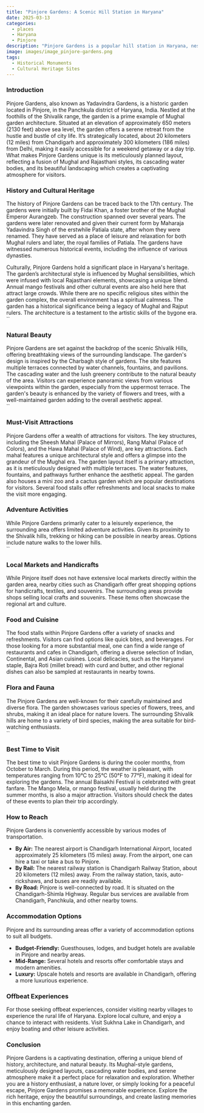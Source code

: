 ```yaml
---
title: "Pinjore Gardens: A Scenic Hill Station in Haryana"
date: 2025-03-13
categories:
  - places
  - Haryana
  - Pinjore
description: "Pinjore Gardens is a popular hill station in Haryana, nestled in the Shivalik Hills. It offers breathtaking views of the surrounding hills and valleys, with lush greenery and vibrant flower gardens. The site also provides opportunities for adventure activities like trekking and rock climbing, making it a perfect destination for nature lovers and adventure enthusiasts alike."
image: images/image_pinjore-gardens.png
tags: 
  - Historical Monuments
  - Cultural Heritage Sites
---
```



### **Introduction**

Pinjore Gardens, also known as Yadavindra Gardens, is a historic garden located in Pinjore, in the Panchkula district of Haryana, India. Nestled at the foothills of the Shivalik range, the garden is a prime example of Mughal garden architecture. Situated at an elevation of approximately 650 meters (2130 feet) above sea level, the garden offers a serene retreat from the hustle and bustle of city life. It’s strategically located, about 20 kilometers (12 miles) from Chandigarh and approximately 300 kilometers (186 miles) from Delhi, making it easily accessible for a weekend getaway or a day trip. What makes Pinjore Gardens unique is its meticulously planned layout, reflecting a fusion of Mughal and Rajasthani styles, its cascading water bodies, and its beautiful landscaping which creates a captivating atmosphere for visitors.

### **History and Cultural Heritage**

The history of Pinjore Gardens can be traced back to the 17th century. The gardens were initially built by Fidai Khan, a foster brother of the Mughal Emperor Aurangzeb. The construction spanned over several years. The gardens were later renovated and given their current form by Maharaja Yadavindra Singh of the erstwhile Patiala state, after whom they were renamed. They have served as a place of leisure and relaxation for both Mughal rulers and later, the royal families of Patiala. The gardens have witnessed numerous historical events, including the influence of various dynasties.

Culturally, Pinjore Gardens hold a significant place in Haryana's heritage. The garden’s architectural style is influenced by Mughal sensibilities, which were infused with local Rajasthani elements, showcasing a unique blend. Annual mango festivals and other cultural events are also held here that attract large crowds. While there are no specific religious sites within the garden complex, the overall environment has a spiritual calmness. The garden has a historical significance being a legacy of Mughal and Rajput rulers. The architecture is a testament to the artistic skills of the bygone era.
<br>
``

### **Natural Beauty**

Pinjore Gardens are set against the backdrop of the scenic Shivalik Hills, offering breathtaking views of the surrounding landscape. The garden's design is inspired by the Charbagh style of gardens. The site features multiple terraces connected by water channels, fountains, and pavilions. The cascading water and the lush greenery contribute to the natural beauty of the area. Visitors can experience panoramic views from various viewpoints within the garden, especially from the uppermost terrace. The garden's beauty is enhanced by the variety of flowers and trees, with a well-maintained garden adding to the overall aesthetic appeal.
<br>
``

### **Must-Visit Attractions**

Pinjore Gardens offer a wealth of attractions for visitors. The key structures, including the Sheesh Mahal (Palace of Mirrors), Rang Mahal (Palace of Colors), and the Hawa Mahal (Palace of Wind), are key attractions. Each mahal features a unique architectural style and offers a glimpse into the grandeur of the Mughal era. The garden layout itself is a primary attraction, as it is meticulously designed with multiple terraces. The water features, fountains, and pathways further enhance the aesthetic appeal. The garden also houses a mini zoo and a cactus garden which are popular destinations for visitors. Several food stalls offer refreshments and local snacks to make the visit more engaging.

### **Adventure Activities**

While Pinjore Gardens primarily cater to a leisurely experience, the surrounding area offers limited adventure activities. Given its proximity to the Shivalik hills, trekking or hiking can be possible in nearby areas. Options include nature walks to the lower hills.
<br>
``

### **Local Markets and Handicrafts**

While Pinjore itself does not have extensive local markets directly within the garden area, nearby cities such as Chandigarh offer great shopping options for handicrafts, textiles, and souvenirs. The surrounding areas provide shops selling local crafts and souvenirs. These items often showcase the regional art and culture.

### **Food and Cuisine**

The food stalls within Pinjore Gardens offer a variety of snacks and refreshments. Visitors can find options like quick bites, and beverages. For those looking for a more substantial meal, one can find a wide range of restaurants and cafes in Chandigarh, offering a diverse selection of Indian, Continental, and Asian cuisines. Local delicacies, such as the Haryanvi staple, Bajra Roti (millet bread) with curd and butter, and other regional dishes can also be sampled at restaurants in nearby towns.

### **Flora and Fauna**

The Pinjore Gardens are well-known for their carefully maintained and diverse flora. The garden showcases various species of flowers, trees, and shrubs, making it an ideal place for nature lovers. The surrounding Shivalik hills are home to a variety of bird species, making the area suitable for bird-watching enthusiasts.
<br>
``

### **Best Time to Visit**

The best time to visit Pinjore Gardens is during the cooler months, from October to March. During this period, the weather is pleasant, with temperatures ranging from 10°C to 25°C (50°F to 77°F), making it ideal for exploring the gardens. The annual Baisakhi Festival is celebrated with great fanfare. The Mango Mela, or mango festival, usually held during the summer months, is also a major attraction. Visitors should check the dates of these events to plan their trip accordingly.

### **How to Reach**

Pinjore Gardens is conveniently accessible by various modes of transportation.

*   **By Air:** The nearest airport is Chandigarh International Airport, located approximately 25 kilometers (15 miles) away. From the airport, one can hire a taxi or take a bus to Pinjore.
*   **By Rail:** The nearest railway station is Chandigarh Railway Station, about 20 kilometers (12 miles) away. From the railway station, taxis, auto-rickshaws, and buses are readily available.
*   **By Road:** Pinjore is well-connected by road. It is situated on the Chandigarh-Shimla Highway. Regular bus services are available from Chandigarh, Panchkula, and other nearby towns.

### **Accommodation Options**

Pinjore and its surrounding areas offer a variety of accommodation options to suit all budgets.

*   **Budget-Friendly:** Guesthouses, lodges, and budget hotels are available in Pinjore and nearby areas.
*   **Mid-Range:** Several hotels and resorts offer comfortable stays and modern amenities.
*   **Luxury:** Upscale hotels and resorts are available in Chandigarh, offering a more luxurious experience.

### **Offbeat Experiences**

For those seeking offbeat experiences, consider visiting nearby villages to experience the rural life of Haryana. Explore local culture, and enjoy a chance to interact with residents. Visit Sukhna Lake in Chandigarh, and enjoy boating and other leisure activities.

### **Conclusion**

Pinjore Gardens is a captivating destination, offering a unique blend of history, architecture, and natural beauty. Its Mughal-style gardens, meticulously designed layouts, cascading water bodies, and serene atmosphere make it a perfect place for relaxation and exploration. Whether you are a history enthusiast, a nature lover, or simply looking for a peaceful escape, Pinjore Gardens promises a memorable experience. Explore the rich heritage, enjoy the beautiful surroundings, and create lasting memories in this enchanting garden.


